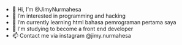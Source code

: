 - 👋 Hi, I’m @JimyNurmahesa
- 👀 I’m interested in programming and hacking
- 🌱 I’m currently learning html bahasa pemrograman pertama saya
- 💞️ I'm studying to become a front end developer
- 📫 Contact me via instagram @jimy.nurmahesa

<!---
Mahesa0/Mahesa0 is a ✨ special ✨ repository because its `README.md` (this file) appears on your GitHub profile.
You can click the Preview link to take a look at your changes.
--->
